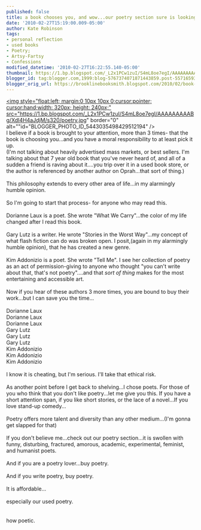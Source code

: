 ```yaml
---
published: false
title: a book chooses you, and wow...our poetry section sure is looking foxy.
date: '2010-02-27T15:19:00.009-05:00'
author: Kate Robinson
tags:
- personal reflection
- used books
- Poetry;
- Artsy-Fartsy
- Confessions
modified_datetime: '2010-02-27T16:22:55.140-05:00'
thumbnail: https://1.bp.blogspot.com/_L2x1PCw1zuI/S4mL8oe7egI/AAAAAAAAABg/XdI4H4aJdjM/s72-c/poetry.jpg
blogger_id: tag:blogger.com,1999:blog-5767374071871443859.post-5571659337296123960
blogger_orig_url: https://brooklinebooksmith.blogspot.com/2010/02/book-chooses-you-and-wowour-poetry.html
---
```


<a href="https://1.bp.blogspot.com/_L2x1PCw1zuI/S4mL8oe7egI/AAAAAAAAABg/XdI4H4aJdjM/s1600-h/poetry.jpg"><img style="float:left; margin:0 10px 10px 0;cursor:pointer; cursor:hand;width: 320px; height: 240px;" src="https://1.bp.blogspot.com/_L2x1PCw1zuI/S4mL8oe7egI/AAAAAAAAABg/XdI4H4aJdjM/s320/poetry.jpg" border="0" alt=""id="BLOGGER_PHOTO_ID_5443035498429512194" /></a><br />I believe if a book is brought to your attention, more than 3 times- that the book is choosing you...and you have a moral responsibility to at least pick it up.<br />(I'm not talking about heavily advertised mass markets, or best sellers. I'm talking about that 7 year old book that you've never heard of, and all of a sudden a friend is raving about it....you trip over it in a used book store, or the author is referenced by another author on Oprah...that sort of thing.)<br /><br />This philosophy extends to every other area of life...in my alarmingly humble opinion.<br /><br />So I'm going to start that process- for anyone who may read this.<br /><br />Dorianne Laux is a poet. She wrote "What We Carry"...the color of my life changed after I read this book. <br /><br />Gary Lutz is a writer. He wrote "Stories in the Worst Way"...my concept of what flash fiction can do was broken open. I posit,(again in my alarmingly humble opinion), that he has created a new genre.<br /><br />Kim Addonizio is a poet. She wrote "Tell Me". I see her collection of poetry as an act of permission-giving to anyone who thought "you can't write about that, that's not poetry"....and that <em>sort of thing </em>makes for the most entertaining and accessible art.<br /><br />Now if you hear of these authors 3 more times, you are bound to buy their work...but I can save you the time...<br /><br />Dorianne Laux<br />Dorianne Laux<br />Dorianne Laux<br />Gary Lutz<br />Gary Lutz<br />Gary Lutz<br />Kim Addonizio<br />Kim Addonizio<br />Kim Addonizio<br /><br />I know it is cheating, but I'm serious. I'll take that ethical risk.<br /><br />As another point before I get back to shelving...I chose poets. For those of you who think that you don't like poetry...let me give you this. If you have a short attention span, if you like short stories, or the lace of a novel...If you love stand-up comedy...<br /><br />Poetry offers more talent and diversity than any other medium...(I'm gonna get slapped for that)<br /><br />If you don't believe me...check out our poetry section...it is swollen with funny, disturbing, fractured, amorous, academic, experimental, feminist, and humanist poets. <br /><br />And if you are a poetry lover...buy poetry. <br /><br />And if you write poetry, buy poetry.<br /><br />It is affordable...<br /><br />especially our used poetry. <br /><br /><br />how poetic.